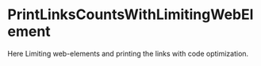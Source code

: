 # PrintLinksCountsWithLimitingWebElement
Here Limiting web-elements and printing the links with code optimization.









